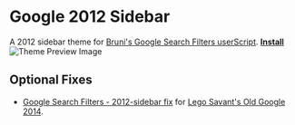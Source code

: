 # Google 2012 Sidebar
A 2012 sidebar theme for [Bruni's Google Search Filters userScript](https://github.com/brunobits/Google-Search-Filters-userScript/raw/main/old-google-search-filters-restored.user.js).
[**Install**](https://github.com/brunobits/Google-Search-Filters-userScript-Themes/raw/main/2012-sidebar/theme.user.css)
![Theme Preview Image](https://raw.githubusercontent.com/brunobits/Google-Search-Filters-userScript-Themes/main/2012-sidebar/preview.png)
## Optional Fixes
- [Google Search Filters - 2012-sidebar fix](https://github.com/brunobits/Google-Search-Filters-userScript-Themes/raw/main/2012-sidebar/optional-fixes/legosavant-old-google-2014.user.css) for [Lego Savant's Old Google 2014](https://greasyfork.org/en/scripts/425101-old-google-2014).